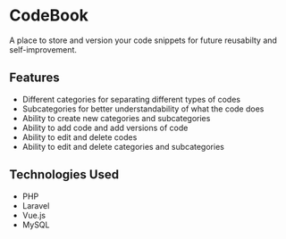# CodeBook
A place to store and version your code snippets for future reusabilty and self-improvement.

## Features
- Different categories for separating different types of codes
- Subcategories for better understandability of what the code does
- Ability to create new categories and subcategories
- Ability to add code and add versions of code
- Ability to edit and delete codes
- Ability to edit and delete categories and subcategories

## Technologies Used
- PHP
- Laravel
- Vue.js
- MySQL
